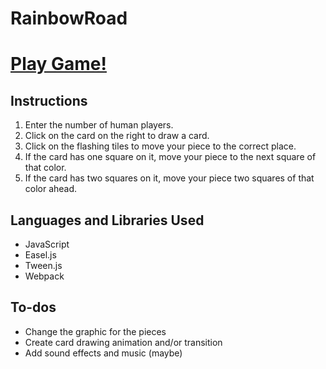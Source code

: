 # RainbowRoad

# [Play Game!](http://edwin-lai.github.io/RainbowRoad/)

## Instructions
1. Enter the number of human players.
2. Click on the card on the right to draw a card.
3. Click on the flashing tiles to move your piece to the correct place.
4. If the card has one square on it, move your piece to the next square of that color.
5. If the card has two squares on it, move your piece two squares of that color ahead.

## Languages and Libraries Used
- JavaScript
- Easel.js
- Tween.js
- Webpack

## To-dos
- Change the graphic for the pieces
- Create card drawing animation and/or transition
- Add sound effects and music (maybe)
